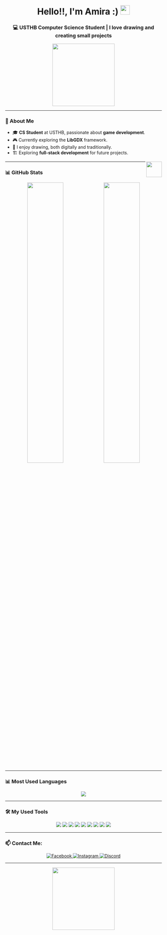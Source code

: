 <h1 align="center">Hello!!, I'm Amira :) <img src="https://media.giphy.com/media/hvRJCLFzcasrR4ia7z/giphy.gif" width="30px"></h1>
<h3 align="center">💻 USTHB Computer Science Student | I love drawing and creating small projects</h3>

<p align="center">
  <img src="https://media.giphy.com/media/v1.Y2lkPTc5MGI3NjExNjltOGQ5czk5ZGk1bDJkODBvbDJwYm50MXM5NjlxeXFyZHBleTFhMiZlcD12MV9naWZzX3NlYXJjaCZjdD1n/PkCDv7CIK8d2M/giphy.gif" width="200px">
</p>

---

### 🌟 About Me  
- 🎓 **CS Student** at USTHB, passionate about **game development**.  
- 🎮 Currently exploring the **LibGDX** framework.  
- 🎨 I enjoy drawing, both digitally and traditionally.  
- 🏗 Exploring **full-stack development** for future projects.  

<img src="https://media.giphy.com/media/L1R1tvI9svkIWwpVYr/giphy.gif" width="50px" align="right">

---

### 📊 GitHub Stats  
<p align="center">
  <img src="https://github-readme-stats.vercel.app/api?username=amirm06&show_icons=true&theme=radical" width="48%">
  <img src="https://github-readme-streak-stats.herokuapp.com/?user=amirm06&theme=radical" width="48%">
</p>

---

### 📊 Most Used Languages  
<p align="center">
  <img src="https://github-readme-stats.vercel.app/api/top-langs/?username=amirm06&layout=compact&theme=tokyonight&hide_progress=false">
</p>

---

### 🛠 My Used Tools  
<p align="center">
  <img src="https://img.shields.io/badge/Java-%23ED8B00.svg?style=for-the-badge&logo=openjdk&logoColor=white">
  <img src="https://img.shields.io/badge/HTML5-%23E34F26.svg?style=for-the-badge&logo=html5&logoColor=white">
  <img src="https://img.shields.io/badge/CSS3-%231572B6.svg?style=for-the-badge&logo=css3&logoColor=white">
  <img src="https://img.shields.io/badge/JavaScript-%23F7DF1E.svg?style=for-the-badge&logo=javascript&logoColor=black">
  <img src="https://img.shields.io/badge/PHP-%23777BB4.svg?style=for-the-badge&logo=php&logoColor=white">
  <img src="https://img.shields.io/badge/MySQL-%234479A1.svg?style=for-the-badge&logo=mysql&logoColor=white">
  <img src="https://img.shields.io/badge/VSCode-%23007ACC.svg?style=for-the-badge&logo=visual-studio-code&logoColor=white">
  <img src="https://img.shields.io/badge/IntelliJ%20IDEA-%23000000.svg?style=for-the-badge&logo=intellij-idea&logoColor=white">
  <img src="https://img.shields.io/badge/SQL-%230066B8.svg?style=for-the-badge&logo=sqlite&logoColor=white">
</p>

---

### 📫 Contact Me:  
<p align="center">
  <a href="https://www.facebook.com/amira.rami.50309">
    <img src="https://img.shields.io/badge/Facebook-1877F2?style=for-the-badge&logo=facebook&logoColor=white" alt="Facebook">
  </a>
  <a href="https://www.instagram.com/amirarami.6/">
    <img src="https://img.shields.io/badge/Instagram-E4405F?style=for-the-badge&logo=instagram&logoColor=white" alt="Instagram">
  </a>
  <a href="https://discord.com/users/842802383036743700">
    <img src="https://img.shields.io/badge/Discord-%237289DA.svg?style=for-the-badge&logo=discord&logoColor=white" alt="Discord">
  </a>
</p>

---

<p align="center">
  <img src="https://media.giphy.com/media/xTiTnu831s1um2X9ug/giphy.gif" width="200px">
</p>
